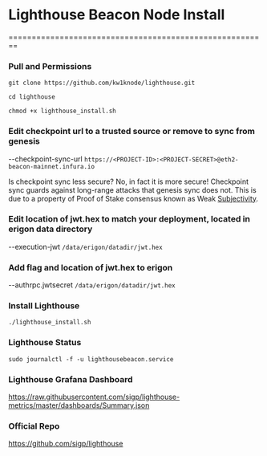 # Lighthouse Beacon Node Install


========================================================
### **Pull and Permissions** ###
`git clone https://github.com/kw1knode/lighthouse.git`

`cd lighthouse`

`chmod +x lighthouse_install.sh`

### **Edit checkpoint url to a trusted source or remove to sync from genesis** ###

--checkpoint-sync-url `https://<PROJECT-ID>:<PROJECT-SECRET>@eth2-beacon-mainnet.infura.io`

Is checkpoint sync less secure?
No, in fact it is more secure! Checkpoint sync guards against long-range attacks that genesis sync does not. This is due to a property of Proof of Stake consensus known as Weak [Subjectivity](https://blog.ethereum.org/2014/11/25/proof-stake-learned-love-weak-subjectivity).

### **Edit location of jwt.hex to match your deployment, located in erigon data directory** ###

--execution-jwt `/data/erigon/datadir/jwt.hex`

### **Add flag and location of jwt.hex to erigon** ###

--authrpc.jwtsecret `/data/erigon/datadir/jwt.hex`

### **Install Lighthouse** ###

`./lighthouse_install.sh`

### **Lighthouse Status** ###

`sudo journalctl -f -u lighthousebeacon.service`

### **Lighthouse Grafana Dashboard** ###

https://raw.githubusercontent.com/sigp/lighthouse-metrics/master/dashboards/Summary.json

### **Official Repo** ###

https://github.com/sigp/lighthouse
